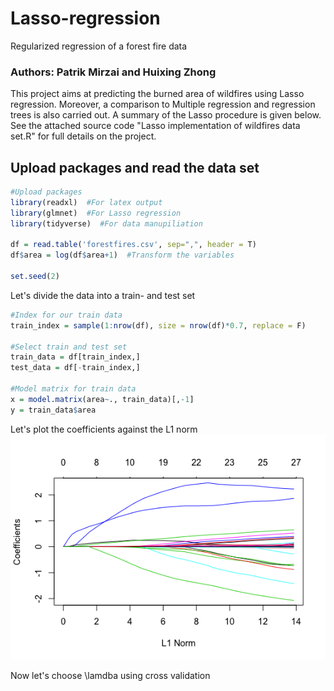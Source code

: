 # Lasso-regression
Regularized regression of a forest fire data

### Authors: Patrik Mirzai and Huixing Zhong

This project aims at predicting the burned area of wildfires using Lasso regression. Moreover, a comparison to Multiple regression and regression trees is also carried out. A summary of the Lasso procedure is given below. See the attached source code "Lasso implementation of wildfires data set.R" for full details on the project. 

## Upload packages and read the data set

```r
#Upload packages
library(readxl)  #For latex output
library(glmnet)  #For Lasso regression
library(tidyverse)  #For data manupiliation

df = read.table('forestfires.csv', sep=",", header = T)
df$area = log(df$area+1)  #Transform the variables

set.seed(2)

```

Let's divide the data into a train- and test set

```r
#Index for our train data
train_index = sample(1:nrow(df), size = nrow(df)*0.7, replace = F)

#Select train and test set
train_data = df[train_index,]
test_data = df[-train_index,]

#Model matrix for train data
x = model.matrix(area~., train_data)[,-1]
y = train_data$area
```

Let's plot the coefficients against the L1 norm
![grouped](https://github.com/mirzaipatrik/Lasso-regression/blob/master/coefficients.png)

Now let's choose \lamdba using cross validation

